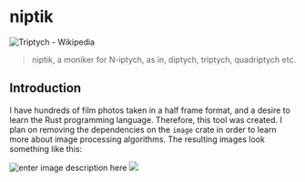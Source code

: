 # niptik


![Triptych - Wikipedia](https://upload.wikimedia.org/wikipedia/commons/b/bf/Annunciation_Triptych_%28Merode_Altarpiece%29_MET_DP273206.jpg)

> niptik, a moniker for N-iptych, as in, diptych, triptych, quadriptych etc.

## Introduction
I have hundreds of film photos taken in a half frame format, and a desire to learn the Rust programming language. Therefore, this tool was created. I plan on removing the dependencies on the `image` crate in order to learn more about image processing algorithms. The resulting images look something like this:




![enter image description here](https://i.ibb.co/THZ3rDD/000085660029-000085660028.jpg)
![](https://i.ibb.co/yRYdm2d/000085670015-000085670014.jpg)
